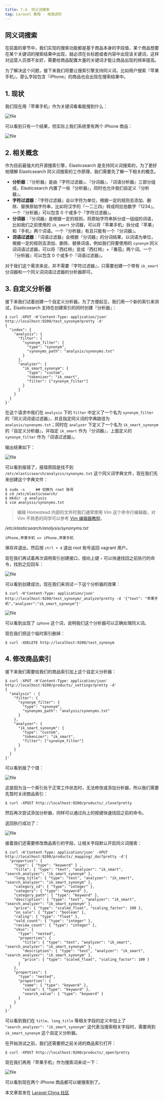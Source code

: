 ```yaml
---
title: 7.4. 同义词搜索
tag: Laravel 教程 - 电商进阶
---
```


同义词搜索
-----

在前面的章节中，我们实现的搜索功能都是基于商品本身的字段值，某个商品想要在某个关键词的搜索结果中出现，就必须在长标题或者内容中出现该关键词，这样对运营人员很不友好，需要给商品配置大量的关键词才能让商品出现的频率提高。

为了解决这个问题，接下来我们将要让搜索引擎支持同义词，比如用户搜索『苹果手机』，那么字段包含『iPhone』的商品也会出现在搜索结果中。

1\. 现状
------

我们现在用『苹果手机』作为关键词看看能搜到什么：

![file](https://lccdn.phphub.org/uploads/images/201808/23/5320/vY8k1CYGMQ.png?imageView2/2/w/1240/h/0)


可以看到只有一个结果，但实际上我们系统里有两个 iPhone 商品：

![file](https://lccdn.phphub.org/uploads/images/201808/23/5320/L9OZUvpFmS.png?imageView2/2/w/1240/h/0)


2\. 相关概念
--------

作为目前最强大的开源搜索引擎，Elasticsearch 是支持同义词搜索的，为了更好地理解 Elasticsearch 同义词搜索的工作原理，我们需要先了解一下相关的概念。

*   **分析器**：『分析器』是由『字符过滤器』、『分词器』、『词语分析器』三部分组成，Elasticsearch 内置了一些『分析器』，同时也允许我们自定义『分析器』。
*   **字符过滤器**：『字符过滤器』会以字符为单位，根据一定的规则去添加、删除、替换原始字符串，比如将汉字的『一二三四』转成阿拉伯数字『1234』。一个『分析器』可以包含 0 个或多个『字符过滤器』。
*   **分词器**：『分词器』是根据一定的规则，将原始字符串拆分成一组组的词语，比如我们之前使用的 `ik_smart` 分词器，可以将『苹果手机』拆分成『苹果』和『手机』两个词语。一个『分析器』有且只能有一个『分词器』。
*   **词语过滤器**：『词语过滤器』会根据『分词器』的分词结果，以词语为单位，根据一定的规则去添加、删除、替换词语，例如我们将要使用的 `synonym` 同义词词语过滤器，可以将『西红柿』变成『西红柿』+『番茄』两个词。一个『分析器』可以包含 0 个或多个『词语过滤器』。

对于我们这个需求来说，并不需要『字符过滤器』，只需要创建一个带有 `ik_smart` 分词器和一个同义词词语过滤器的分析器即可。

3\. 自定义分析器
----------

接下来我们试着创建一个自定义分析器。为了方便起见，我们用一个新的索引来测试，Elasticsearch 支持在创建索引的同时创建『分析器』：

    $ curl -XPUT -H'Content-Type: application/json' http://localhost:9200/test_synonym?pretty -d' 
    {
      "index": {
        "analysis": {
          "filter": {
            "synonym_filter": {
              "type": "synonym",
              "synonyms_path": "analysis/synonyms.txt"
            }
          },
          "analyzer": {
            "ik_smart_synonym": {
              "type": "custom",
              "tokenizer": "ik_smart",
              "filter": ["synonym_filter"]
            }
          }
        }
      }
    }'

在这个请求中我们在 `analysis` 下的 `filter` 中定义了一个名为 `synonym_filter` 的『同义词词语过滤器』，并且指定同义词的字典路径为 `analysis/synonyms.txt`；同时在 `analyzer` 下定义了一个名为 `ik_smart_synonym` 的『自定义分析器』，并指定 `ik_smart` 作为『分词器』，上面定义的 `synonym_filter` 作为『词语过滤器』。

输出结果如下：

![file](https://lccdn.phphub.org/uploads/images/201808/23/5320/BwNZ8i7JN4.png?imageView2/2/w/1240/h/0)


可以看到报错了，报错原因是找不到 `/etc/elasticsearch/analysis/synonyms.txt` 这个同义词字典文件，现在我们先来创建这个字典文件：

    $ sudo -s     ## 切换为 root 账号
    $ cd /etc/elasticsearch/
    $ mkdir -p analysis
    $ vim analysis/synonyms.txt

> 编辑 Homestead 内部的文件时我们通常使用 Vim 这个命令行编辑器，对 Vim 不熟悉的同学可以参考 [Vim 编辑器教程](https://laravel-china.org/docs/laravel-development-environment/5.5/vim/2312)。

_/etc/elasticsearch/analysis/synonyms.txt_

    iPhone,苹果手机 => iPhone,苹果手机

保存并退出，然后按 `ctrl + d` 退出 root 账号返回 vagrant 用户。

现在我们再试着再次调用索引创建接口，按向上键 `↑` 可以快速找回之前执行的命令，找到之后回车：

![file](https://lccdn.phphub.org/uploads/images/201808/23/5320/xsMn9dLphK.png?imageView2/2/w/1240/h/0)


可以看到创建成功，现在我们来测试一下这个分析器的效果：

    $ curl -H'Content-Type: application/json' http://localhost:9200/test_synonym/_analyze?pretty -d '{"text": "苹果手机","analyzer":"ik_smart_synonym"}'

![file](https://lccdn.phphub.org/uploads/images/201808/23/5320/yFCoTciGlx.png?imageView2/2/w/1240/h/0)


可以看到出现了 `iphone` 这个词，说明我们这个分析器可以正确处理同义词。

现在我们把这个临时索引删掉：

    $ curl -XDELETE http://localhost:9200/test_synonym

4\. 修改商品索引
----------

接下来我们需要给我们的商品索引加上这个自定义分析器：

    $ curl -XPUT -H'Content-Type: application/json' http://localhost:9200/products/_settings?pretty -d'
    {
      "analysis" : {
        "filter": {
          "synonym_filter": {
            "type": "synonym",
            "synonyms_path": "analysis/synonyms.txt"
          }
        },
        "analyzer": {
          "ik_smart_synonym": {
            "type": "custom",
            "tokenizer": "ik_smart",
            "filter": ["synonym_filter"]
          }
        }
      }
    }'

可以看到报了个错：

![file](https://lccdn.phphub.org/uploads/images/201807/18/5320/dBWmEgmRIb.png?imageView2/2/w/1240/h/0)


这是因为当一个索引处于正常工作状态时，无法修改或添加分析器，所以我们需要先暂时关闭商品索引：

    $ curl -XPOST http://localhost:9200/products/_close?pretty

然后再次尝试添加分析器，同样可以通过向上的按键快速找回之前的命令。

这回执行成功了：

![file](https://lccdn.phphub.org/uploads/images/201807/18/5320/Z4WUWrMrEq.png?imageView2/2/w/1240/h/0)


接着我们还需要修改商品索引的字段，让相关字段默认开启同义词搜索：

    $ curl -H'Content-Type: application/json' -XPUT http://localhost:9200/products/_mapping/_doc?pretty -d'{
      "properties": {
        "type": { "type": "keyword" } ,
        "title": { "type": "text", "analyzer": "ik_smart", "search_analyzer": "ik_smart_synonym" }, 
        "long_title": { "type": "text", "analyzer": "ik_smart", "search_analyzer": "ik_smart_synonym" }, 
        "category_id": { "type": "integer" },
        "category": { "type": "keyword" },
        "category_path": { "type": "keyword" },
        "description": { "type": "text", "analyzer": "ik_smart", "search_analyzer": "ik_smart_synonym" },
        "price": { "type": "scaled_float", "scaling_factor": 100 },
        "on_sale": { "type": "boolean" },
        "rating": { "type": "float" },
        "sold_count": { "type": "integer" },
        "review_count": { "type": "integer" },
        "skus": {
          "type": "nested",
          "properties": {
            "title": { "type": "text", "analyzer": "ik_smart", "search_analyzer": "ik_smart_synonym" }, 
            "description": { "type": "text", "analyzer": "ik_smart", "search_analyzer": "ik_smart_synonym" },
            "price": { "type": "scaled_float", "scaling_factor": 100 }
          }
        },
        "properties": {
          "type": "nested",
          "properties": {
            "name": { "type": "keyword" }, 
            "value": { "type": "keyword" },
            "search_value": { "type": "keyword" }
          }
        }
      }
    }'

可以看到我们在 `title`、`long_title` 等相关字段的定义中加上了 `"search_analyzer": "ik_smart_synonym"` 这代表当搜索相关字段时，需要用到 `ik_smart_synonym` 这个自定义分析器。

在开始测试之前，我们还需要把之前关闭的商品索引打开：

    $ curl -XPOST http://localhost:9200/products/_open?pretty

现在我们再用『苹果手机』作为搜索词来试一下：

![file](https://lccdn.phphub.org/uploads/images/201808/23/5320/VhVfzFCeMB.png?imageView2/2/w/1240/h/0)


可以看到现在两个 iPhone 商品都可以被搜索到了。

本文章首发在 [Laravel China 社区](https://laravel-china.org/)